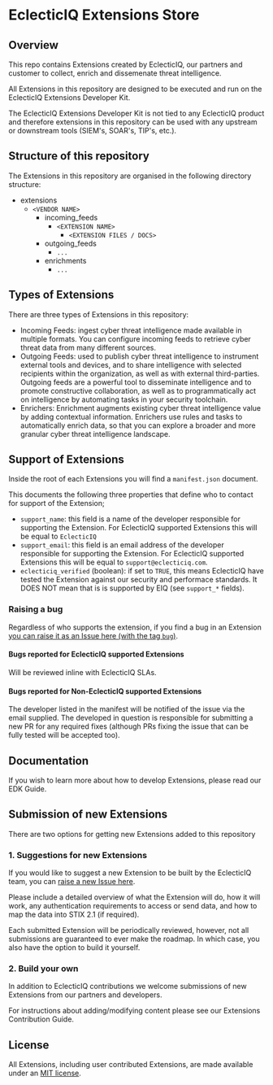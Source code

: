 # EclecticIQ Extensions Store

## Overview

This repo contains Extensions created by EclecticIQ, our partners and customer to collect, enrich and dissemenate threat intelligence.

All Extensions in this repository are designed to be executed and run on the EclecticIQ Extensions Developer Kit.

The EclecticIQ Extensions Developer Kit is not tied to any EclecticIQ product and therefore extensions in this repository can be used with any upstream or downstream tools (SIEM's, SOAR's, TIP's, etc.).

## Structure of this repository

The Extensions in this repository are organised in the following directory structure:

* extensions
  * `<VENDOR NAME>`
    * incoming_feeds
      * `<EXTENSION NAME>`
        * `<EXTENSION FILES / DOCS>`
    * outgoing_feeds
      * `...`
    * enrichments
      * `...`

## Types of Extensions

There are three types of Extensions in this repository:

* Incoming Feeds: ingest cyber threat intelligence made available in multiple formats.
You can configure incoming feeds to retrieve cyber threat data from many different sources.
* Outgoing Feeds: used to publish cyber threat intelligence to instrument external tools and devices, and to share intelligence with selected recipients within the organization, as well as with external third-parties. Outgoing feeds are a powerful tool to disseminate intelligence and to promote constructive collaboration, as well as to programmatically act on intelligence by automating tasks in your security toolchain.
* Enrichers: Enrichment augments existing cyber threat intelligence value by adding contextual information.
Enrichers use rules and tasks to automatically enrich data, so that you can explore a broader and more granular cyber threat intelligence landscape.

## Support of Extensions

Inside the root of each Extensions you will find a `manifest.json` document.

This documents the following three properties that define who to contact for support of the Extension;

* `support_name`: this field is a name of the developer responsible for supporting the Extension. For EclecticIQ supported Extensions this will be equal to `EclecticIQ`
* `support_email`: this field is an email address of the developer responsible for supporting the Extension. For EclecticIQ supported Extensions this will be equal to `support@eclecticiq.com`.
* `eclecticiq_verified` (boolean): if set to `TRUE`, this means EclecticIQ have tested the Extension against our security and performace standards. It DOES NOT mean that is is supported by EIQ (see `support_*` fields).

### Raising a bug

Regardless of who supports the extension, if you find a bug in an Extension [you can raise it as an Issue here (with the tag `bug`)](](https://github.com/eclecticiq/edk-extensions/issues)).

#### Bugs reported for EclecticIQ supported Extensions

Will be reviewed inline with EclecticIQ SLAs.

#### Bugs reported for Non-EclecticIQ supported Extensions

The developer listed in the manifest will be notified of the issue via the email supplied. The developed in question is responsible for submitting a new PR for any required fixes (although PRs fixing the issue that can be fully tested will be accepted too).

## Documentation

If you wish to learn more about how to develop Extensions, please read our EDK Guide.

## Submission of new Extensions

There are two options for getting new Extensions added to this repository

### 1. Suggestions for new Extensions

If you would like to suggest a new Extension to be built by the EclecticIQ team, you can [raise a new Issue here](https://github.com/eclecticiq/edk-extensions/issues).

Please include a detailed overview of what the Extension will do, how it will work, any authentication requirements to access or send data, and how to map the data into STIX 2.1 (if required).

Each submitted Extension will be periodically reviewed, however, not all submissions are guaranteed to ever make the roadmap. In which case, you also have the option to build it yourself.

### 2. Build your own

In addition to EclecticIQ contributions we welcome submissions of new Extensions from our partners and developers.

For instructions about adding/modifying content please see our Extensions Contribution Guide.

## License

All Extensions, including user contributed Extensions, are made available under an [MIT license](/LICENSE).
